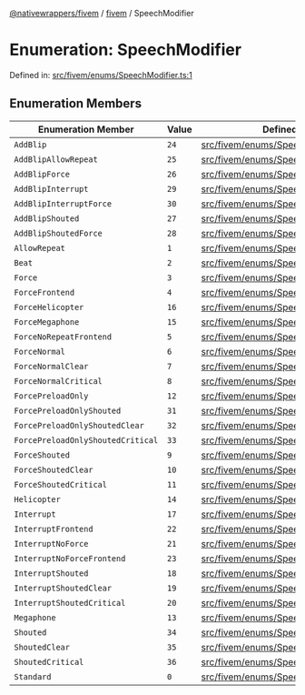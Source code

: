 [@nativewrappers/fivem](../../README.md) / [fivem](../README.md) / SpeechModifier

# Enumeration: SpeechModifier

Defined in: [src/fivem/enums/SpeechModifier.ts:1](https://github.com/nativewrappers/nativewrappers/blob/bf1d263f0188667cde482dc5657983cf3674a640/src/fivem/enums/SpeechModifier.ts#L1)

## Enumeration Members

| Enumeration Member | Value | Defined in |
| ------ | ------ | ------ |
| <a id="addblip"></a> `AddBlip` | `24` | [src/fivem/enums/SpeechModifier.ts:26](https://github.com/nativewrappers/nativewrappers/blob/bf1d263f0188667cde482dc5657983cf3674a640/src/fivem/enums/SpeechModifier.ts#L26) |
| <a id="addblipallowrepeat"></a> `AddBlipAllowRepeat` | `25` | [src/fivem/enums/SpeechModifier.ts:27](https://github.com/nativewrappers/nativewrappers/blob/bf1d263f0188667cde482dc5657983cf3674a640/src/fivem/enums/SpeechModifier.ts#L27) |
| <a id="addblipforce"></a> `AddBlipForce` | `26` | [src/fivem/enums/SpeechModifier.ts:28](https://github.com/nativewrappers/nativewrappers/blob/bf1d263f0188667cde482dc5657983cf3674a640/src/fivem/enums/SpeechModifier.ts#L28) |
| <a id="addblipinterrupt"></a> `AddBlipInterrupt` | `29` | [src/fivem/enums/SpeechModifier.ts:31](https://github.com/nativewrappers/nativewrappers/blob/bf1d263f0188667cde482dc5657983cf3674a640/src/fivem/enums/SpeechModifier.ts#L31) |
| <a id="addblipinterruptforce"></a> `AddBlipInterruptForce` | `30` | [src/fivem/enums/SpeechModifier.ts:32](https://github.com/nativewrappers/nativewrappers/blob/bf1d263f0188667cde482dc5657983cf3674a640/src/fivem/enums/SpeechModifier.ts#L32) |
| <a id="addblipshouted"></a> `AddBlipShouted` | `27` | [src/fivem/enums/SpeechModifier.ts:29](https://github.com/nativewrappers/nativewrappers/blob/bf1d263f0188667cde482dc5657983cf3674a640/src/fivem/enums/SpeechModifier.ts#L29) |
| <a id="addblipshoutedforce"></a> `AddBlipShoutedForce` | `28` | [src/fivem/enums/SpeechModifier.ts:30](https://github.com/nativewrappers/nativewrappers/blob/bf1d263f0188667cde482dc5657983cf3674a640/src/fivem/enums/SpeechModifier.ts#L30) |
| <a id="allowrepeat"></a> `AllowRepeat` | `1` | [src/fivem/enums/SpeechModifier.ts:3](https://github.com/nativewrappers/nativewrappers/blob/bf1d263f0188667cde482dc5657983cf3674a640/src/fivem/enums/SpeechModifier.ts#L3) |
| <a id="beat"></a> `Beat` | `2` | [src/fivem/enums/SpeechModifier.ts:4](https://github.com/nativewrappers/nativewrappers/blob/bf1d263f0188667cde482dc5657983cf3674a640/src/fivem/enums/SpeechModifier.ts#L4) |
| <a id="force"></a> `Force` | `3` | [src/fivem/enums/SpeechModifier.ts:5](https://github.com/nativewrappers/nativewrappers/blob/bf1d263f0188667cde482dc5657983cf3674a640/src/fivem/enums/SpeechModifier.ts#L5) |
| <a id="forcefrontend"></a> `ForceFrontend` | `4` | [src/fivem/enums/SpeechModifier.ts:6](https://github.com/nativewrappers/nativewrappers/blob/bf1d263f0188667cde482dc5657983cf3674a640/src/fivem/enums/SpeechModifier.ts#L6) |
| <a id="forcehelicopter"></a> `ForceHelicopter` | `16` | [src/fivem/enums/SpeechModifier.ts:18](https://github.com/nativewrappers/nativewrappers/blob/bf1d263f0188667cde482dc5657983cf3674a640/src/fivem/enums/SpeechModifier.ts#L18) |
| <a id="forcemegaphone"></a> `ForceMegaphone` | `15` | [src/fivem/enums/SpeechModifier.ts:17](https://github.com/nativewrappers/nativewrappers/blob/bf1d263f0188667cde482dc5657983cf3674a640/src/fivem/enums/SpeechModifier.ts#L17) |
| <a id="forcenorepeatfrontend"></a> `ForceNoRepeatFrontend` | `5` | [src/fivem/enums/SpeechModifier.ts:7](https://github.com/nativewrappers/nativewrappers/blob/bf1d263f0188667cde482dc5657983cf3674a640/src/fivem/enums/SpeechModifier.ts#L7) |
| <a id="forcenormal"></a> `ForceNormal` | `6` | [src/fivem/enums/SpeechModifier.ts:8](https://github.com/nativewrappers/nativewrappers/blob/bf1d263f0188667cde482dc5657983cf3674a640/src/fivem/enums/SpeechModifier.ts#L8) |
| <a id="forcenormalclear"></a> `ForceNormalClear` | `7` | [src/fivem/enums/SpeechModifier.ts:9](https://github.com/nativewrappers/nativewrappers/blob/bf1d263f0188667cde482dc5657983cf3674a640/src/fivem/enums/SpeechModifier.ts#L9) |
| <a id="forcenormalcritical"></a> `ForceNormalCritical` | `8` | [src/fivem/enums/SpeechModifier.ts:10](https://github.com/nativewrappers/nativewrappers/blob/bf1d263f0188667cde482dc5657983cf3674a640/src/fivem/enums/SpeechModifier.ts#L10) |
| <a id="forcepreloadonly"></a> `ForcePreloadOnly` | `12` | [src/fivem/enums/SpeechModifier.ts:14](https://github.com/nativewrappers/nativewrappers/blob/bf1d263f0188667cde482dc5657983cf3674a640/src/fivem/enums/SpeechModifier.ts#L14) |
| <a id="forcepreloadonlyshouted"></a> `ForcePreloadOnlyShouted` | `31` | [src/fivem/enums/SpeechModifier.ts:33](https://github.com/nativewrappers/nativewrappers/blob/bf1d263f0188667cde482dc5657983cf3674a640/src/fivem/enums/SpeechModifier.ts#L33) |
| <a id="forcepreloadonlyshoutedclear"></a> `ForcePreloadOnlyShoutedClear` | `32` | [src/fivem/enums/SpeechModifier.ts:34](https://github.com/nativewrappers/nativewrappers/blob/bf1d263f0188667cde482dc5657983cf3674a640/src/fivem/enums/SpeechModifier.ts#L34) |
| <a id="forcepreloadonlyshoutedcritical"></a> `ForcePreloadOnlyShoutedCritical` | `33` | [src/fivem/enums/SpeechModifier.ts:35](https://github.com/nativewrappers/nativewrappers/blob/bf1d263f0188667cde482dc5657983cf3674a640/src/fivem/enums/SpeechModifier.ts#L35) |
| <a id="forceshouted"></a> `ForceShouted` | `9` | [src/fivem/enums/SpeechModifier.ts:11](https://github.com/nativewrappers/nativewrappers/blob/bf1d263f0188667cde482dc5657983cf3674a640/src/fivem/enums/SpeechModifier.ts#L11) |
| <a id="forceshoutedclear"></a> `ForceShoutedClear` | `10` | [src/fivem/enums/SpeechModifier.ts:12](https://github.com/nativewrappers/nativewrappers/blob/bf1d263f0188667cde482dc5657983cf3674a640/src/fivem/enums/SpeechModifier.ts#L12) |
| <a id="forceshoutedcritical"></a> `ForceShoutedCritical` | `11` | [src/fivem/enums/SpeechModifier.ts:13](https://github.com/nativewrappers/nativewrappers/blob/bf1d263f0188667cde482dc5657983cf3674a640/src/fivem/enums/SpeechModifier.ts#L13) |
| <a id="helicopter"></a> `Helicopter` | `14` | [src/fivem/enums/SpeechModifier.ts:16](https://github.com/nativewrappers/nativewrappers/blob/bf1d263f0188667cde482dc5657983cf3674a640/src/fivem/enums/SpeechModifier.ts#L16) |
| <a id="interrupt"></a> `Interrupt` | `17` | [src/fivem/enums/SpeechModifier.ts:19](https://github.com/nativewrappers/nativewrappers/blob/bf1d263f0188667cde482dc5657983cf3674a640/src/fivem/enums/SpeechModifier.ts#L19) |
| <a id="interruptfrontend"></a> `InterruptFrontend` | `22` | [src/fivem/enums/SpeechModifier.ts:24](https://github.com/nativewrappers/nativewrappers/blob/bf1d263f0188667cde482dc5657983cf3674a640/src/fivem/enums/SpeechModifier.ts#L24) |
| <a id="interruptnoforce"></a> `InterruptNoForce` | `21` | [src/fivem/enums/SpeechModifier.ts:23](https://github.com/nativewrappers/nativewrappers/blob/bf1d263f0188667cde482dc5657983cf3674a640/src/fivem/enums/SpeechModifier.ts#L23) |
| <a id="interruptnoforcefrontend"></a> `InterruptNoForceFrontend` | `23` | [src/fivem/enums/SpeechModifier.ts:25](https://github.com/nativewrappers/nativewrappers/blob/bf1d263f0188667cde482dc5657983cf3674a640/src/fivem/enums/SpeechModifier.ts#L25) |
| <a id="interruptshouted"></a> `InterruptShouted` | `18` | [src/fivem/enums/SpeechModifier.ts:20](https://github.com/nativewrappers/nativewrappers/blob/bf1d263f0188667cde482dc5657983cf3674a640/src/fivem/enums/SpeechModifier.ts#L20) |
| <a id="interruptshoutedclear"></a> `InterruptShoutedClear` | `19` | [src/fivem/enums/SpeechModifier.ts:21](https://github.com/nativewrappers/nativewrappers/blob/bf1d263f0188667cde482dc5657983cf3674a640/src/fivem/enums/SpeechModifier.ts#L21) |
| <a id="interruptshoutedcritical"></a> `InterruptShoutedCritical` | `20` | [src/fivem/enums/SpeechModifier.ts:22](https://github.com/nativewrappers/nativewrappers/blob/bf1d263f0188667cde482dc5657983cf3674a640/src/fivem/enums/SpeechModifier.ts#L22) |
| <a id="megaphone"></a> `Megaphone` | `13` | [src/fivem/enums/SpeechModifier.ts:15](https://github.com/nativewrappers/nativewrappers/blob/bf1d263f0188667cde482dc5657983cf3674a640/src/fivem/enums/SpeechModifier.ts#L15) |
| <a id="shouted"></a> `Shouted` | `34` | [src/fivem/enums/SpeechModifier.ts:36](https://github.com/nativewrappers/nativewrappers/blob/bf1d263f0188667cde482dc5657983cf3674a640/src/fivem/enums/SpeechModifier.ts#L36) |
| <a id="shoutedclear"></a> `ShoutedClear` | `35` | [src/fivem/enums/SpeechModifier.ts:37](https://github.com/nativewrappers/nativewrappers/blob/bf1d263f0188667cde482dc5657983cf3674a640/src/fivem/enums/SpeechModifier.ts#L37) |
| <a id="shoutedcritical"></a> `ShoutedCritical` | `36` | [src/fivem/enums/SpeechModifier.ts:38](https://github.com/nativewrappers/nativewrappers/blob/bf1d263f0188667cde482dc5657983cf3674a640/src/fivem/enums/SpeechModifier.ts#L38) |
| <a id="standard"></a> `Standard` | `0` | [src/fivem/enums/SpeechModifier.ts:2](https://github.com/nativewrappers/nativewrappers/blob/bf1d263f0188667cde482dc5657983cf3674a640/src/fivem/enums/SpeechModifier.ts#L2) |
